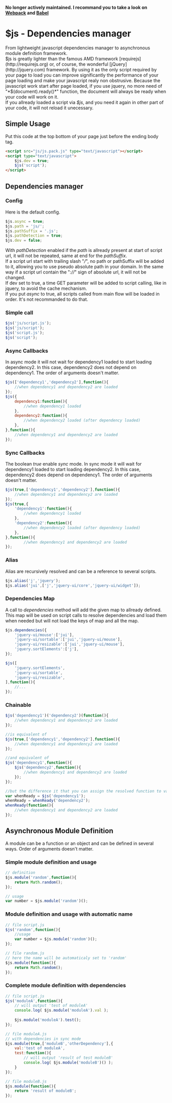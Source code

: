 **No longer actively maintained. I recommand you to take a look on [Webpack](https://webpack.js.org/) and [Babel](https://babeljs.io/)**

# $js - Dependencies manager

 From lightweight javascript dependencies manager to asynchronous module definition framework.  
 $js is greatly lighter than the famous AMD framework [requirejs](http://requirejs.org) or, of course, the wonderful [jQuery](http://jquery.com) framework. By using it as the only script required by your page to load you can improve significantly the performance of your page loading and make your javascript realy non obstrusive.
 Because the javascript work start after page loaded, if you use jquery, no more need of "*$(document).ready()*" function, the document will always be ready when your code will work on it.  
 If you allready loaded a script via *$js*, and you need it again in other part of your code, it will not reload it unecessary.

Simple Usage
------------

 Put this code at the top bottom of your page just before the ending body tag.

```html
<script src="js/js.pack.js" type="text/javascript"></script>
<script type="text/javascript">
    $js.dev = true;
    $js('script');
</script>
```

Dependencies manager
--------------------

### Config

Here is the default config.   

```javascript
$js.async = true;
$js.path = 'js/';
$js.pathSuffix = '.js';
$js.pathDetection = true;
$js.dev = false;
```

With *pathDetection* enabled if the *path* is allready present at start of script url, it will not be repeated, same at end for the *pathSuffix*.   
If a script url start with trailing slash "*/*", no path or pathSuffix will be added to it, allowing you to use pseudo absolute path in your domain. In the same way if a script url contain the "*://*" sign of absolute url, it will not be changed.   
If dev set to true, a time GET parameter will be added to script calling, like in jquery, to avoid the cache mechanism.   
If you put *async* to true, all scripts called from main flow will be loaded in order. It's not recommanded to do that.


### Simple call

```javascript
$js('js/script.js');
$js('js/script');
$js('script.js');
$js('script');
```

### Async Callbacks

In async mode it will not wait for dependency1 loaded to start loading dependency2. In this case, dependency2 does not depend on dependency1. The order of arguments doesn't matter.

```javascript
$js(['dependency1','dependency2'],function(){
	//when dependency1 and dependency2 are loaded
});
$js({
	dependency1:function(){
		//when dependency1 loaded
	},
	dependency2:function(){
		//when dependency2 loaded (after dependency loaded)
	},
},function(){
	//when dependency1 and dependency2 are loaded
});
```

### Sync Callbacks

The boolean *true* enable *sync* mode. In sync mode it will wait for dependency1 loaded to start loading dependency2. In this case, dependency2 does depend on dependency1. The order of arguments doesn't matter.

```javascript
$js(true,['dependency1','dependency2'],function(){
	//when dependency1 and dependency2 are loaded
});
$js(true,{
	'dependency1':function(){
		//when dependency1 loaded
	},
	'dependency2':function(){
		//when dependency2 loaded (after dependency loaded)
	},
},function(){
		//when dependency1 and dependency2 are loaded
});
```

### Alias

Alias are recursively resolved and can be a reference to several scripts.

```javascript
$js.alias('j','jquery');
$js.alias('jui',['j','jquery-ui/core','jquery-ui/widget']);
```

### Dependencies Map

A call to *dependencies* method will add the given map to allready defined. This map will be used on script calls to resolve dependencies and load them when needed but will not load the keys of map and all the map.

```javascript
$js.dependencies({
	'jquery-ui/mouse':['jui'],
	'jquery-ui/sortable':['jui','jquery-ui/mouse'],
	'jquery-ui/resizable':['jui','jquery-ui/mouse'],
	'jquery.sortElements':['j'],
});

$js([
	'jquery.sortElements',
	'jquery-ui/sortable',
	'jquery-ui/resizable',
],function(){
	//...
});
```

### Chainable

```javascript
$js('dependency1')('dependency2')(function(){
	//when dependency1 and dependency2 are loaded
});

//is equivalent of
$js(true,['dependency1','dependency2'],function(){
	//when dependency1 and dependency2 are loaded
});

//and equivalent of
$js('dependency1',function(){
	$js('dependency2',function(){
		//when dependency1 and dependency2 are loaded
	});
});

//but the difference it that you can assign the resolved function to variable
var whenReady = $js('dependency1');
whenReady = whenReady('dependency2');
whenReady(function(){
	//when dependency1 and dependency2 are loaded
});
```

Asynchronous Module Definition
------------------------------

A module can be a function or an object and can be defined in several ways. Order of arguments doesn't matter.

### Simple module definition and usage

```javascript
// definition
$js.module('random',function(){
	return Math.random();
});

// usage
var number = $js.module('random')();
```

### Module definition and usage with automatic name

```javascript
// file script.js
$js('random',function(){	
	//usage
	var number = $js.module('random')();
});

// file random.js
// here the name will be automaticaly set to 'random'
$js.module(function(){
	return Math.random();
});
```

### Complete module definition with dependencies

```javascript
// file script.js
$js('moduleA',function(){
	// will output 'test of moduleA'
	console.log( $js.module('moduleA').val );
	
	$js.module('moduleA').test();
});

// file moduleA.js
// with dependencies in sync mode
$js.module(true,['moduleB','otherDependency'],{
	val:'test of moduleA',
	test:function(){
		// will output 'result of test moduleB'
		console.log( $js.module('moduleB')() );
	}
});

// file moduleB.js
$js.module(function(){
	return 'result of moduleB';
});
```
